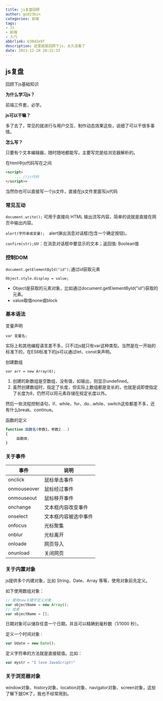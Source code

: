 ```yaml
---
title: js复盘回顾
author: god23bin
categories: 前端
tags: 
- Js
- 前端
- 入门
abbrlink: b30d2e9f
description: 这里就是回顾下js，太久没看了
date: 2021-12-28 20:22:33
---
```


## js复盘

回顾下js基础知识

**为什么学习js？**

前端三件套，必学。

**js可以干嘛？**

多了去了，常见的就进行与用户交互、制作动态效果这些，说细了可以干很多事情。

**怎么写？**

只要有个文本编辑器，随时随地都能写，主要写完是给浏览器解析的。



在html中js代码写在<script></script>之间

```html
<script>
	... //js代码
</script>>
```

当然你也可以直接写一个js文件，直接在js文件里面写js代码



### 常见互动

`document.write();` 可用于直接向 HTML 输出流写内容，简单的说就是直接在网页中输出内容。

`alert(字符串或变量);  `alert弹出消息对话框(包含一个确定按钮)。

`confirm(str);`str：在消息对话框中要显示的文本；返回值: Boolean值



### 控制DOM

`document.getElementById("id");`通过id获取元素

`Object.style.display = value;`

- Object是获取的元素对象，比如通过document.getElementById("id")获取的元素。
- value取值none或block



### 基本语法

变量声明

`var 变量名;`

实际上和其他编程语言差不多，只不过js就只有var这种类型。当然是在一开始的标准下的，在ES6标准下的js可以通过let、const来声明。

创建数组

`var arr = new Array(6);`

1. 创建的新数组是空数组，没有值，如输出，则显示undefined。
2. 虽然创建数组时，指定了长度，但实际上数组都是变长的，也就是说即使指定了长度为8，仍然可以将元素存储在规定长度以外。

然后一些流程控制语句，if、while、for、do...while、switch这些都差不多，还有什么break、continue。



函数的定义

```js
function 函数名(参数1，参数2...)
{
     函数体;
}
```

### 关于事件

| 事件        | 说明                 |
| ----------- | -------------------- |
| onclick     | 鼠标单击事件         |
| onmouseover | 鼠标经过事件         |
| onmouseout  | 鼠标移开事件         |
| onchange    | 文本框内容改变事件   |
| onselect    | 文本框内容被选中事件 |
| onfocus     | 光标聚集             |
| onblur      | 光标离开             |
| onloade     | 网页导入             |
| onunload    | 关闭网页             |



### 关于内置对象

js提供多个内建对象，比如 String、Date、Array 等等，使用对象前先定义。

如下使用数组对象：

```js
// 使用new关键字定义对象
var objectName = new Array();
// 或者
var objectName = [];
```



日期对象可以储存任意一个日期，并且可以精确到毫秒数（1/1000 秒）。

定义一个时间对象 :

```js
var Udate = new Date(); 
```



定义字符串的方法就是直接赋值。比如：

```js
var mystr = "I love JavaScript!"
```



### 关于浏览器对象

window对象、history对象、location对象、navigator对象、screen对象，这些了解下就OK了，我也不经常用到。







